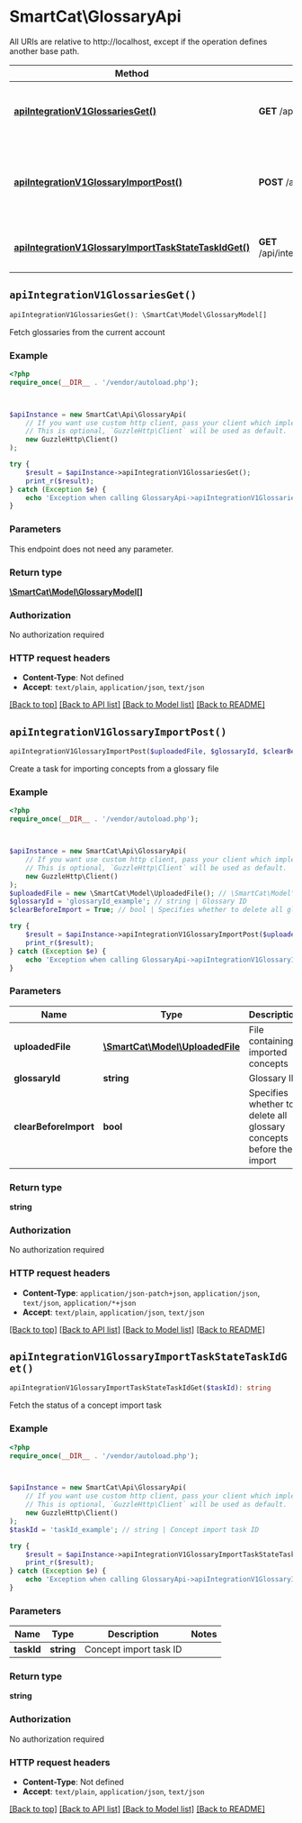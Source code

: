 # SmartCat\GlossaryApi

All URIs are relative to http://localhost, except if the operation defines another base path.

| Method | HTTP request | Description |
| ------------- | ------------- | ------------- |
| [**apiIntegrationV1GlossariesGet()**](GlossaryApi.md#apiIntegrationV1GlossariesGet) | **GET** /api/integration/v1/glossaries | Fetch glossaries from the current account |
| [**apiIntegrationV1GlossaryImportPost()**](GlossaryApi.md#apiIntegrationV1GlossaryImportPost) | **POST** /api/integration/v1/glossary/import | Create a task for importing concepts from a glossary file |
| [**apiIntegrationV1GlossaryImportTaskStateTaskIdGet()**](GlossaryApi.md#apiIntegrationV1GlossaryImportTaskStateTaskIdGet) | **GET** /api/integration/v1/glossary/importTaskState/{taskId} | Fetch the status of a concept import task |


## `apiIntegrationV1GlossariesGet()`

```php
apiIntegrationV1GlossariesGet(): \SmartCat\Model\GlossaryModel[]
```

Fetch glossaries from the current account

### Example

```php
<?php
require_once(__DIR__ . '/vendor/autoload.php');



$apiInstance = new SmartCat\Api\GlossaryApi(
    // If you want use custom http client, pass your client which implements `GuzzleHttp\ClientInterface`.
    // This is optional, `GuzzleHttp\Client` will be used as default.
    new GuzzleHttp\Client()
);

try {
    $result = $apiInstance->apiIntegrationV1GlossariesGet();
    print_r($result);
} catch (Exception $e) {
    echo 'Exception when calling GlossaryApi->apiIntegrationV1GlossariesGet: ', $e->getMessage(), PHP_EOL;
}
```

### Parameters

This endpoint does not need any parameter.

### Return type

[**\SmartCat\Model\GlossaryModel[]**](../Model/GlossaryModel.md)

### Authorization

No authorization required

### HTTP request headers

- **Content-Type**: Not defined
- **Accept**: `text/plain`, `application/json`, `text/json`

[[Back to top]](#) [[Back to API list]](../../README.md#endpoints)
[[Back to Model list]](../../README.md#models)
[[Back to README]](../../README.md)

## `apiIntegrationV1GlossaryImportPost()`

```php
apiIntegrationV1GlossaryImportPost($uploadedFile, $glossaryId, $clearBeforeImport): string
```

Create a task for importing concepts from a glossary file

### Example

```php
<?php
require_once(__DIR__ . '/vendor/autoload.php');



$apiInstance = new SmartCat\Api\GlossaryApi(
    // If you want use custom http client, pass your client which implements `GuzzleHttp\ClientInterface`.
    // This is optional, `GuzzleHttp\Client` will be used as default.
    new GuzzleHttp\Client()
);
$uploadedFile = new \SmartCat\Model\UploadedFile(); // \SmartCat\Model\UploadedFile | File containing imported concepts
$glossaryId = 'glossaryId_example'; // string | Glossary ID
$clearBeforeImport = True; // bool | Specifies whether to delete all glossary concepts before the import

try {
    $result = $apiInstance->apiIntegrationV1GlossaryImportPost($uploadedFile, $glossaryId, $clearBeforeImport);
    print_r($result);
} catch (Exception $e) {
    echo 'Exception when calling GlossaryApi->apiIntegrationV1GlossaryImportPost: ', $e->getMessage(), PHP_EOL;
}
```

### Parameters

| Name | Type | Description  | Notes |
| ------------- | ------------- | ------------- | ------------- |
| **uploadedFile** | [**\SmartCat\Model\UploadedFile**](../Model/UploadedFile.md)| File containing imported concepts | |
| **glossaryId** | **string**| Glossary ID | |
| **clearBeforeImport** | **bool**| Specifies whether to delete all glossary concepts before the import | |

### Return type

**string**

### Authorization

No authorization required

### HTTP request headers

- **Content-Type**: `application/json-patch+json`, `application/json`, `text/json`, `application/*+json`
- **Accept**: `text/plain`, `application/json`, `text/json`

[[Back to top]](#) [[Back to API list]](../../README.md#endpoints)
[[Back to Model list]](../../README.md#models)
[[Back to README]](../../README.md)

## `apiIntegrationV1GlossaryImportTaskStateTaskIdGet()`

```php
apiIntegrationV1GlossaryImportTaskStateTaskIdGet($taskId): string
```

Fetch the status of a concept import task

### Example

```php
<?php
require_once(__DIR__ . '/vendor/autoload.php');



$apiInstance = new SmartCat\Api\GlossaryApi(
    // If you want use custom http client, pass your client which implements `GuzzleHttp\ClientInterface`.
    // This is optional, `GuzzleHttp\Client` will be used as default.
    new GuzzleHttp\Client()
);
$taskId = 'taskId_example'; // string | Concept import task ID

try {
    $result = $apiInstance->apiIntegrationV1GlossaryImportTaskStateTaskIdGet($taskId);
    print_r($result);
} catch (Exception $e) {
    echo 'Exception when calling GlossaryApi->apiIntegrationV1GlossaryImportTaskStateTaskIdGet: ', $e->getMessage(), PHP_EOL;
}
```

### Parameters

| Name | Type | Description  | Notes |
| ------------- | ------------- | ------------- | ------------- |
| **taskId** | **string**| Concept import task ID | |

### Return type

**string**

### Authorization

No authorization required

### HTTP request headers

- **Content-Type**: Not defined
- **Accept**: `text/plain`, `application/json`, `text/json`

[[Back to top]](#) [[Back to API list]](../../README.md#endpoints)
[[Back to Model list]](../../README.md#models)
[[Back to README]](../../README.md)
